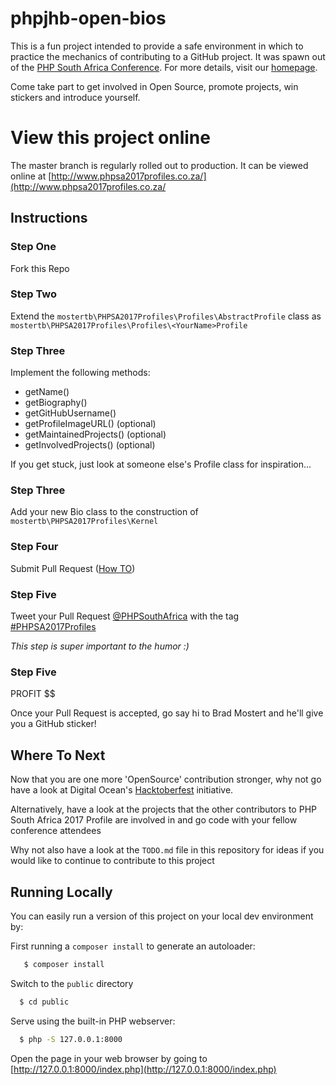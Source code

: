 # phpjhb-open-bios
This is a fun project intended to provide a safe environment in which to practice the mechanics of contributing to a 
GitHub project.
It was spawn out of the [PHP South Africa Conference](http://phpsouthafrica.com/). For more details, visit our
[homepage](http://www.phpsa2017profiles.co.za/).

Come take part to get involved in Open Source, promote projects, win stickers and introduce yourself.

# View this project online

The master branch is regularly rolled out to production. It can be viewed online at [http://www.phpsa2017profiles.co.za/](http://www.phpsa2017profiles.co.za/

## Instructions 

### Step One
Fork this Repo

### Step Two

Extend the `mostertb\PHPSA2017Profiles\Profiles\AbstractProfile` class as `mostertb\PHPSA2017Profiles\Profiles\<YourName>Profile`

### Step Three 

Implement the following methods:
* getName()
* getBiography()
* getGitHubUsername()
* getProfileImageURL() (optional)
* getMaintainedProjects() (optional)
* getInvolvedProjects() (optional)

If you get stuck, just look at someone else's Profile class for inspiration...

### Step Three
Add your new Bio class to the construction of `mostertb\PHPSA2017Profiles\Kernel`

### Step Four
Submit Pull Request  ([How TO](https://help.github.com/articles/about-pull-requests/))

### Step Five 
Tweet your Pull Request [@PHPSouthAfrica](https://twitter.com/PHPSouthAfrica) with the tag [#PHPSA2017Profiles](https://twitter.com/search?f=tweets&q=%23PHPSA2017Profiles)

*This step is super important to the humor :)*

### Step Five
PROFIT $$

Once your Pull Request is accepted, go say hi to Brad Mostert and he'll give you a GitHub sticker!

## Where To Next
Now that you are one more 'OpenSource' contribution stronger, why not go have a look at Digital Ocean's 
[Hacktoberfest](https://hacktoberfest.digitalocean.com/) initiative.

Alternatively, have a look at the projects that the other contributors to PHP South Africa 2017 Profile are involved in and go code
  with your fellow conference attendees
  
Why not also have a look at the `TODO.md` file in this repository for ideas if you would like to continue to contribute to 
this project
  
## Running Locally
You can easily run a version of this project on your local dev environment by:
 
 First running a `composer install` to generate an autoloader:
 ```bash
    $ composer install
 ```
 
 Switch to the `public` directory
  ```bash
    $ cd public
  ```
  Serve using the built-in PHP webserver:
  ```bash
    $ php -S 127.0.0.1:8000
  ```
  
  Open the page in your web browser by going to [http://127.0.0.1:8000/index.php](http://127.0.0.1:8000/index.php)